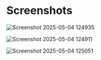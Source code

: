 # Screenshots

![Screenshot 2025-05-04 124935](https://github.com/user-attachments/assets/e6795100-cef5-4f62-85ae-d5eee80fc95f)

![Screenshot 2025-05-04 124911](https://github.com/user-attachments/assets/d8bd9d7e-3f68-4149-85e8-f81a91f2bc67)

![Screenshot 2025-05-04 125051](https://github.com/user-attachments/assets/3e53d230-5d2e-4663-a3b9-337f9304dab3)
